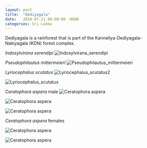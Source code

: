 ```yaml
---
layout: post
title:  "Dediyagala"
date:   2018-07-21 00:00:00 -0600
categories: Sri Lanka
---
```


Dediyagala is a rainforest that is part of the Kanneliya-Dediyagala-Nakiyagala (KDN) forest complex.



_Indosylvirana serendipi_
![Indosylvirana_serendipi](/assets/Dediyagala/Indosylvirana_serendipi.jpg)

_Pseudophilautus mittermeieri_
![Pseudophilautus_mittermeieri](/assets/Dediyagala/Pseudophilautus_mittermeieri.jpg)

_Lyriocephalus scutatus_
![Lyriocephalus_scutatus2](/assets/Dediyagala/Lyriocephalus_scutatus2.jpg)

![Lyriocephalus_scutatus](/assets/Dediyagala/Lyriocephalus_scutatus.jpg)

_Ceratophora aspera_ male
![Ceratophora aspera](/assets/Dediyagala/Ceratophora_aspera4.jpg)

![Ceratophora aspera](/assets/Dediyagala/Ceratophora_aspera6.jpg)

![Ceratophora aspera](/assets/Dediyagala/Ceratophora_aspera3.jpg)

_Ceratophora aspera_ females

![Ceratophora aspera](/assets/Dediyagala/Ceratophora_aspera.jpg)

![Ceratophora aspera](/assets/Dediyagala/Ceratophora_aspera2.jpg)

